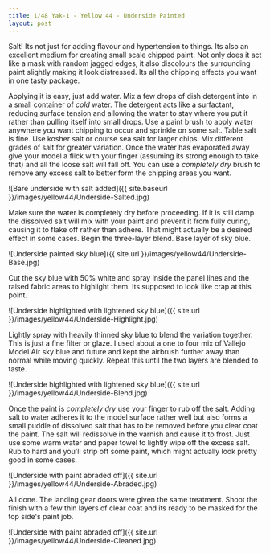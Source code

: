 ```yaml
---
title: 1/48 Yak-1 - Yellow 44 - Underside Painted
layout: post
---
```


Salt! Its not just for adding flavour and hypertension to things. Its also an excellent medium for creating small scale chipped paint. Not only does it act like a mask with random jagged edges, it also discolours the surrounding paint slightly making it look distressed. Its all the chipping effects you want in one tasty package.

Applying it is easy, just add water. Mix a few drops of dish detergent into in a small container of *cold* water. The detergent acts like a surfactant, reducing surface tension and allowing the water to stay where you put it rather than pulling itself into small drops. Use a paint brush to apply water anywhere you want chipping to occur and sprinkle on some salt. Table salt is fine. Use kosher salt or course sea salt for larger chips. Mix different grades of salt for greater variation. Once the water has evaporated away give your model a flick with your finger (assuming its strong enough to take that) and all the loose salt will fall off. You can use a *completely dry* brush to remove any excess salt to better form the chipping areas you want. 

![Bare underside with salt added]({{ site.baseurl }}/images/yellow44/Underside-Salted.jpg)

Make sure the water is completely dry before proceeding. If it is still damp the dissolved salt will mix with your paint and prevent it from fully curing, causing it to flake off rather than adhere. That might actually be a desired effect in some cases. Begin the three-layer blend. Base layer of sky blue. 

![Underside painted sky blue]({{ site.url }}/images/yellow44/Underside-Base.jpg)

Cut the sky blue with 50% white and spray inside the panel lines and the raised fabric areas to highlight them. Its supposed to look like crap at this point. 

![Underside highlighted with lightened sky blue]({{ site.url }}/images/yellow44/Underside-Highlight.jpg)

Lightly spray with heavily thinned sky blue to blend the variation together. This is just a fine filter or glaze. I used about a one to four mix of Vallejo Model Air sky blue and future and kept the airbrush further away than normal while moving quickly. Repeat this until the two layers are blended to taste. 

![Underside highlighted with lightened sky blue]({{ site.url }}/images/yellow44/Underside-Blend.jpg)

Once the paint is *completely dry* use your finger to rub off the salt. Adding salt to water adheres it to the model surface rather well but also forms a small puddle of dissolved salt that has to be removed before you clear coat the paint. The salt will redissolve in the varnish and cause it to frost. Just use some warm water and paper towel to lightly wipe off the excess salt. Rub to hard and you'll strip off some paint, which might actually look pretty good in some cases.

![Underside with paint abraded off]({{ site.url }}/images/yellow44/Underside-Abraded.jpg)

All done. The landing gear doors were given the same treatment. Shoot the finish with a few thin layers of clear coat and its ready to be masked for the top side's paint job. 

![Underside with paint abraded off]({{ site.url }}/images/yellow44/Underside-Cleaned.jpg)